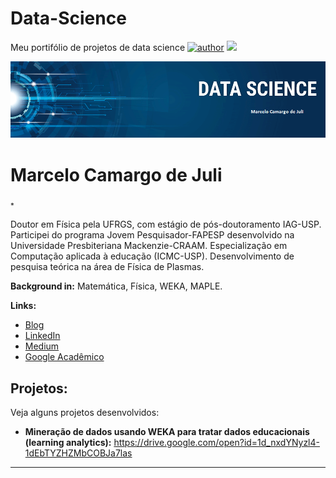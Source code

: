 # Data-Science
Meu portifólio de projetos de data science
[![author](https://img.shields.io/badge/author-mcdejuli-red.svg)](https://www.linkedin.com/in/marcelo-camargo-de-juli-26169b189/) 
[![](https://img.shields.io/badge/WEKA-blue.svg)](https://www.cs.waikato.ac.nz/ml/weka/) 


<p align="center">
  <img src="banner.png" >
</p>

# Marcelo Camargo de Juli
<sub>*</sub>

Doutor em Física pela UFRGS, com estágio de pós-doutoramento IAG-USP. Participei do programa Jovem Pesquisador-FAPESP desenvolvido na Universidade Presbiteriana Mackenzie-CRAAM. Especialização em Computação aplicada à educação (ICMC-USP). Desenvolvimento de pesquisa teórica na área de Física de Plasmas.

**Background in:** Matemática, Física, WEKA, MAPLE.

**Links:**
* [Blog](https://marcelodejuli.wordpress.com/producao/)
* [LinkedIn](https://www.linkedin.com/in/marcelo-camargo-de-juli-26169b189/?originalSubdomain=br)
* [Medium]()
* [Google Acadêmico](https://scholar.google.com.br/citations?user=BfflIygAAAAJ&hl=pt-BR)


## Projetos:
Veja alguns projetos desenvolvidos:

* **Mineração de dados usando WEKA para tratar dados educacionais (learning analytics):** https://drive.google.com/open?id=1d_nxdYNyzl4-1dEbTYZHZMbCOBJa7las


---




